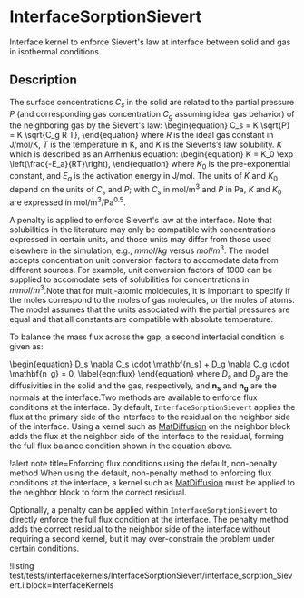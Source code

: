 # InterfaceSorptionSievert

Interface kernel to enforce Sievert's law at interface between solid and gas in isothermal conditions.

## Description

The surface concentrations $C_s$ in the solid are related to the partial pressure $P$ (and corresponding gas concentration $C_g$ assuming ideal gas behavior) of the neighboring gas by the Sievert's law:
\begin{equation}
C_s = K \sqrt{P} = K \sqrt{C_g R T},
\end{equation}
where $R$ is the ideal gas constant in J/mol/K, $T$ is the temperature in K, and $K$ is the Sieverts’s law solubility. $K$ which is described as an Arrhenius equation:
\begin{equation}
K = K_0 \exp \left(\frac{-E_a}{RT}\right),
\end{equation}
where $K_0$ is the pre-exponential constant, and $E_a$ is the activation energy in J/mol. The units of $K$ and $K_0$ depend on the units of $C_s$ and $P$; with $C_s$ in mol/m$^3$ and $P$ in Pa, $K$ and $K_0$ are expressed in mol/m$^3$/Pa$^{0.5}$.

A penalty is applied to enforce Sievert's law at the interface. Note that solubilities in the literature may only be compatible with concentrations expressed in certain units, and those units may differ from those used elsewhere in the simulation, e.g., $mmol/kg$ versus $mol/m^3$. The model accepts concentration unit conversion factors to accomodate data from different sources. For example, unit conversion factors of $1000$ can be supplied to accomodate sets of solubilities for concentrations in $mmol/m^3$.Note that for multi-atomic moldecules, it is important to specify if the moles correspond to the moles of gas molecules, or the moles of atoms. The model assumes that the units associated with the partial pressures are equal and that all constants are compatible with absolute temperature.

To balance the mass flux across the gap, a second interfacial condition is given as:

\begin{equation}
D_s \nabla C_s \cdot \mathbf{n_s} + D_g \nabla C_g \cdot \mathbf{n_g} = 0,
\label{eqn:flux}
\end{equation}
where $D_s$ and $D_g$ are the diffusivities in the solid and the gas, respectively, and $\mathbf{n_s}$ and $\mathbf{n_g}$ are the normals at the interface.Two methods are available to enforce flux conditions at the interface. By default, `InterfaceSorptionSievert` applies the flux at the primary side of the interface to the residual on the neighbor side of the interface. Using a kernel such as [MatDiffusion](/MatDiffusion.md) on the neighbor block adds the flux at the neighbor side of the interface to the residual, forming the full flux balance condition shown in the equation above.

!alert note title=Enforcing flux conditions using the default, non-penalty method
When using the default, non-penalty method to enforcing flux conditions at the interface, a kernel such as [MatDiffusion](/MatDiffusion.md) must be applied to the neighbor block to form the correct residual.

Optionally, a penalty can be applied within `InterfaceSorptionSievert` to directly enforce the full flux condition at the interface. The penalty method adds the correct residual to the neighbor side of the interface without requiring a second kernel, but it may over-constrain the problem under certain conditions.

!listing test/tests/interfacekernels/InterfaceSorptionSievert/interface_sorption_Sievert.i block=InterfaceKernels
